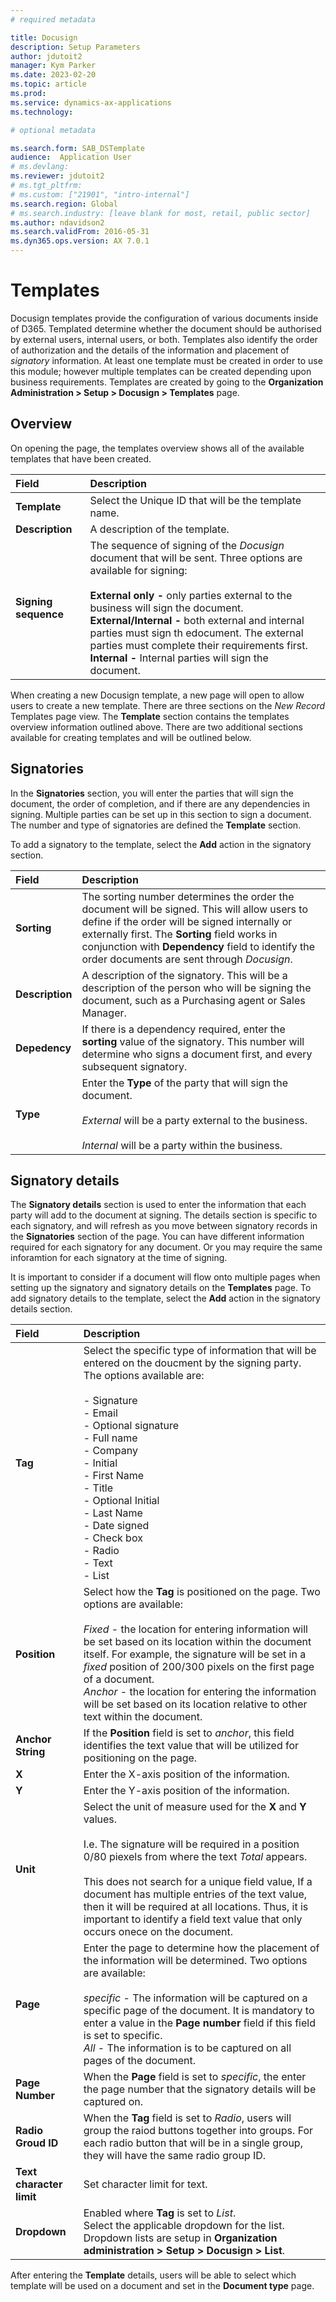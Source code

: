 ```yaml
---
# required metadata

title: Docusign
description: Setup Parameters
author: jdutoit2
manager: Kym Parker
ms.date: 2023-02-20
ms.topic: article
ms.prod: 
ms.service: dynamics-ax-applications
ms.technology: 

# optional metadata

ms.search.form: SAB_DSTemplate
audience:  Application User
# ms.devlang: 
ms.reviewer: jdutoit2
# ms.tgt_pltfrm: 
# ms.custom: ["21901", "intro-internal"]
ms.search.region: Global 
# ms.search.industry: [leave blank for most, retail, public sector]
ms.author: ndavidson2
ms.search.validFrom: 2016-05-31
ms.dyn365.ops.version: AX 7.0.1
---
```



# Templates

Docusign templates provide the configuration of various documents inside of D365.  Templated determine whether the document should be authorised by external users, internal users, or both.  Templates also identify the order of authorization and the details of the information and placement of *signatory* information.  At least one template must be created in order to use this module; however multiple templates can be created depending upon business requirements.  Templates are created by going to the **Organization Administration > Setup > Docusign > Templates** page.

## Overview ##

On opening the page, the templates overview shows all of the available templates that have been created.


| **Field**                         | **Description**                      | 
| :-------------------------------- |:-------------------------------------| 
| **Template**                      | Select the Unique ID that will be the template name.   |
| **Description**                   | A description of the template.     |
| **Signing sequence**              | The sequence of signing of the *Docusign* document that will be sent.  Three options are available for signing: <br> <br> **External only -**  only parties external to the business will sign the document. <br> **External/Internal -** both external and internal parties must sign th edocument. The external parties must complete their requirements first. <br>  **Internal -** Internal parties will sign the document. | 


When creating a new Docusign template, a new page will open to allow users to create a new template.   There are three sections on the *New Record*  Templates page view.  The **Template** section contains the templates overview information outlined above.  There are two additional sections available for creating templates and will be outlined below.

## Signatories ##

In the **Signatories** section, you will enter the parties that will sign the document,  the order of completion, and if there are any dependencies in signing.  Multiple parties can be set up in this section to sign a document. The number and type of signatories are defined the **Template** section.   

To add a signatory to the template, select the **Add** action in the signatory section. 

| **Field**                         | **Description**                      | 
| :-------------------------------- |:-------------------------------------| 
| **Sorting**                      | The sorting number determines the order the document will be signed.  This will allow users to define if the order will be signed internally or externally first.  The **Sorting** field works in conjunction with **Dependency** field to identify the order documents are sent through *Docusign*.   |
| **Description**                   | A description of the signatory. This will be a description of the person who will be signing the document, such as a Purchasing agent or Sales Manager.     |
| **Depedency**              | If there is a dependency required, enter the **sorting** value of the signatory.  This number will determine who signs a document first, and every subsequent signatory. | 
| **Type**                          |  Enter the **Type** of the party that will sign the document.  <br> <br> *External* will be a party external to the business. <br> <br> *Internal* will be a party within the business. | 


## Signatory details

The **Signatory details** section is used to enter the information that each party will add to the document at signing. The details section is specific to each signatory, and will refresh as you move between signatory records in the **Signatories** section of the page.  You can have different information required for each signatory for any document.  Or you may require the same inforamtion for each signatory at the time of signing.

It is important to consider if a document will flow onto multiple pages when setting up the signatory and signatory details on the **Templates** page.  To add signatory details to the template, select the **Add** action in the signatory details section.


| **Field**                         | **Description**                      | 
| :-------------------------------- |:-------------------------------------| 
| **Tag**                      | Select the specific type of information that will be entered on the doucment by the signing party.  The options available are: <br> <br>  - Signature <br> - Email <br> - Optional signature <br> - Full name <br> - Company <br> - Initial <br> - First Name <br> - Title <br> - Optional Initial <br> - Last Name <br> - Date signed <br> - Check box <br> - Radio <br> - Text <br> - List |
| **Position**                   | Select how the **Tag** is positioned on the page.  Two options are available: <br> <br> *Fixed* - the location for entering information will be set based on its location within the document itself.  For example, the signature will be set in a *fixed* position of 200/300 pixels on the first page of a document.  <br> *Anchor* - the location for entering the information will be set based on its location relative to other text within the document.     |
| **Anchor String**              | If the **Position** field is set to *anchor*, this field identifies the text value that will be utilized for positioning on the page.  | 
| **X**                          |  Enter the X-axis position of the information. | 
| **Y**                          |   Enter the Y-axis position of the information.    |
| **Unit**                        |  Select the unit of measure used for the **X** and **Y** values.  <br> <br> I.e. The signature will be required in a position 0/80 piexels from where the text *Total* appears.   <br> <br>  This does not search for a unique field value, If a document has multiple entries of the text value, then it will be required at all locations.  Thus, it is important to identify a field text value that only occurs onece on the document.       |
| **Page**                       |  Enter the page to determine how the placement of the information will be determined.  Two options are available:  <br> <br> *specific* - The information will be captured on a specific page of the document.  It is mandatory to enter a value in the **Page number** field if this field is set to specific. <br> *All* - The information is to be captured on all pages of the document.     |
| **Page Number**                 |  When the **Page** field is set to *specific*, the enter the page number that the signatory details will be captured on.     |
| **Radio Groud ID**             | When the **Tag** field is set to *Radio*, users will group the raiod buttons together into groups.  For each radio button that will be in a single group, they will have the same radio group ID.     |
| **Text character limit**      | Set character limit for text. |
| **Dropdown**                  | Enabled where **Tag** is set to _List_. <br> Select the applicable dropdown for the list. Dropdown lists are setup in **Organization administration > Setup > Docusign > List**.


After entering the **Template** details, users will be able to select which template will be used on a document and set in the **Document type** page.

